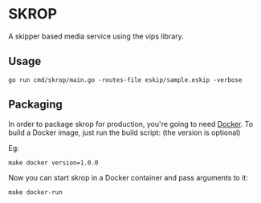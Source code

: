# SKROP

A skipper based media service using the vips library.

## Usage

```
go run cmd/skrop/main.go -routes-file eskip/sample.eskip -verbose
```

## Packaging

In order to package skrop for production, you're going to need [Docker](https://docs.docker.com).
To build a Docker image, just run the build script: (the version is optional)

Eg:
```
make docker version=1.0.0
```

Now you can start skrop in a Docker container and pass arguments to it:

```
make docker-run
```
